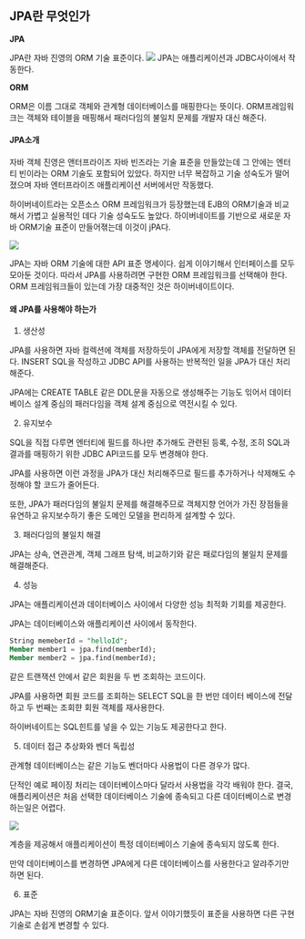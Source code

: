 ## JPA란 무엇인가

**JPA**

JPA란 자바 진영의 ORM 기술 표준이다.
![](https://img1.daumcdn.net/thumb/R1280x0/?scode=mtistory2&fname=https%3A%2F%2Fblog.kakaocdn.net%2Fdn%2FbgJWI9%2FbtrmnnsNi61%2FkvEF6zVYBmy3aKne6AHwi0%2Fimg.png)
JPA는 애플리케이션과 JDBC사이에서 작동한다.

**ORM**

ORM은 이름 그대로 객체와 관계형 데이터베이스를 매핑한다는 뜻이다.
ORM프레임워크는 객체와 테이블을 매핑해서 패러다임의 불일치 문제를 개발자 대신 해준다.

#### JPA소개

자바 객체 진영은 앤터프라이즈 자바 빈즈라는 기술 표준을 만들았는데 그 안에는 엔터티 빈이라는 ORM 기술도 포함되어 있았다.
하지만 너무 복잡하고 기술 성숙도가 떨어졌으며 자바 엔터프라이즈 애플리케이션 서버에서만 작동했다.

하이버네이트라는 오픈소스 ORM 프레임워크가 등장했는데 EJB의 ORM기술과 비교해서 가볍고 실용적인 데다 기술 성숙도도 높았다.
하이버네이트를 기반으로 새로운 자바 ORM기술 표준이 만들어젺는데 이것이 jPA다.


![](https://velog.velcdn.com/images/2jjong/post/0001540e-933d-4fdd-b009-83b3a243d871/image.jpeg)

JPA는 자바 ORM 기술에 대한 API 표준 명세이다. 
쉽게 이야기해서 인터페이스를 모두 모아둔 것이다. 
따라서 JPA를 사용하려면 구현한 ORM 프레임워크를 선택해야 한다. 
ORM 프레임워크들이 있는데 가장 대중적인 것은 하이버네이트이다.

#### 왜 JPA를 사용해야 하는가

1. 생산성

JPA를 사용하면 자바 컬렉션에 객체를 저장하듯이 JPA에게 저장할 객체를 전달하면 된다.
INSERT SQL을 작성하고 JDBC API를 사용하는 반복적인 일을 JPA가 대신 처리해준다.

JPA에는 CREATE TABLE 같은 DDL문을 자동으로 생성해주는 기능도 읶어서 데이터베이스 설계 중심의 패러다임을 객체 설계 중심으로 역전시킬 수 있다.

2. 유지보수

SQL을 직접 다루면 엔터티에 필드를 하나만 추가해도 관련된 등록, 수정, 조히 SQL과 결과를 매핑하기 위한 JDBC API코드를 모두 변경해야 한다.

JPA를 사용하면 이런 과정을 JPA가 대신 처리해주므로 필드를 추가하거나 삭제해도 수정해야 할 코드가 줄어든다.

또한, JPA가 패러다임의 불일치 문제를 해결해주므로 객체지향 언어가 가진 장점들을 유연하고 유지보수하기 좋은 도메인 모델을 편리하게 설계할 수 있다.

3. 패러다임의 불일치 해결

JPA는 상속, 연관관계, 객체 그래프 탐색, 비교하기와 같은 패로다임의 불일치 문제를 해결해준다.

4. 성능

JPA는 애플리케이션과 데이터베이스 사이에서 다양한 성능 최적화 기회를 제공한다. 

JPA는 데이터베이스와 애플리케이션 사이에서 동작한다.

```sql
String memeberId = "helloId";
Member member1 = jpa.find(memberId);
Member member2 = jpa.find(memberId);
```

같은 트랜잭션 안에서 같은 회원을 두 번 조회하는 코드이다.

JPA를 사용하면 회원 코드를 조회하는 SELECT SQL을 한 번만 데이터 베이스에 전달하고 두 번째는 조회햔 회원 객체를 재사용한다.

하이버네이트는 SQL힌트를 넣을 수 있는 기능도 제공한다고 한다.

5. 데이터 접근 추상화와 벤더 독립성

관계형 데이터베이스는 같은 기능도 벤더마다 사용법이 다른 경우가 많다. 

단적인 예로 페이징 처리는 데이터베이스마다 달라서 사용법을 각각 배워야 한다. 
결국, 애플리케이션은 처음 선택한 데이터베이스 기술에 종속되고 다른 데이터베이스로 변경하는일은 어렵다. 


![](https://images.velog.io/images/yu-jin-song/post/dcaeda65-3fed-4973-bf89-73e1274b85f3/%EB%B2%A4%EB%8D%94_%EB%8F%85%EB%A6%BD%EC%84%B1.png)

계층을 제공해서 애플리케이션이 특정 데이터베이스 기술에 종속되지 않도록 한다.

만약 데이터베이스를 변경하면 JPA에게 다른 데이터베이스를 사용한다고 알랴주기만 하면 된다.

6. 표준

JPA는 자바 진영의 ORM기술 표준이다.
앞서 이야기했듯이 표준을 사용하면 다른 구현 기술로 손쉽게 변경할 수 있다.